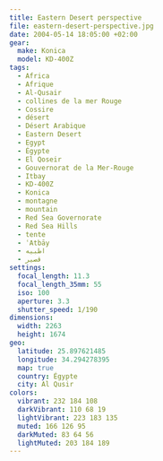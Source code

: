 ```yaml
---
title: Eastern Desert perspective
file: eastern-desert-perspective.jpg
date: 2004-05-14 18:05:00 +02:00
gear:
  make: Konica
  model: KD-400Z
tags:
  - Africa
  - Afrique
  - Al-Qusair
  - collines de la mer Rouge
  - Cossire
  - désert
  - Désert Arabique
  - Eastern Desert
  - Egypt
  - Égypte
  - El Qoseir
  - Gouvernorat de la Mer-Rouge
  - Itbay
  - KD-400Z
  - Konica
  - montagne
  - mountain
  - Red Sea Governorate
  - Red Sea Hills
  - tente
  - ʿAtbāy
  - اطبيه
  - قصير‎
settings:
  focal_length: 11.3
  focal_length_35mm: 55
  iso: 100
  aperture: 3.3
  shutter_speed: 1/190
dimensions:
  width: 2263
  height: 1674
geo:
  latitude: 25.897621485
  longitude: 34.294278395
  map: true
  country: Égypte
  city: Al Qusir
colors:
  vibrant: 232 184 108
  darkVibrant: 110 68 19
  lightVibrant: 223 183 135
  muted: 166 126 95
  darkMuted: 83 64 56
  lightMuted: 203 184 189
---
```



